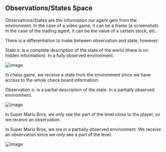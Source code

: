 ## Observations/States Space

Observations/States are the information our agent gets from the environment. In the case of a video game, it can be a frame (a screenshot). In the case of the trading agent, it can be the value of a certain stock, etc.

There is a differentiation to make between observation and state, however:

State s: is a complete description of the state of the world (there is no hidden information). In a fully observed environment.

![image](https://github.com/companyakis/deep-rl/assets/77589867/eca685ac-2a56-4f74-82e0-94b5da8455d1)

In chess game, we receive a state from the environment since we have access to the whole check board information.

Observation o: is a partial description of the state. In a partially observed environment.

![image](https://github.com/companyakis/deep-rl/assets/77589867/5be19490-b2e1-47bc-b6c6-ac639ed2cf4e)

In Super Mario Bros, we only see the part of the level close to the player, so we receive an observation.

In Super Mario Bros, we are in a partially observed environment. We receive an observation since we only see a part of the level.

![image](https://github.com/companyakis/deep-rl/assets/77589867/0842fb40-f9a1-43d0-a7b4-568803bac1bd)

